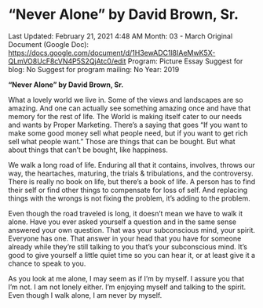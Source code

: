# “Never Alone” by David Brown, Sr.

Last Updated: February 21, 2021 4:48 AM
Month: 03 - March
Original Document (Google Doc): https://docs.google.com/document/d/1H3ewADC1l8IAeMwK5X-QLmVO8UcF8cVN4P5S2QjAtc0/edit
Program: Picture Essay
Suggest for blog: No
Suggest for program mailing: No
Year: 2019

**“Never Alone” by David Brown, Sr.**

What a lovely world we live in. Some of the views and landscapes are so amazing. And one can actually see something amazing once and have that memory for the rest of life. The World is making itself cater to our needs and wants by Proper Marketing. There’s a saying that goes “If you want to make some good money sell what people need, but if you want to get rich sell what people want.” Those are things that can be bought. But what about things that can’t be bought, like happiness.

We walk a long road of life. Enduring all that it contains, involves, throws our way, the heartaches, maturing, the trials & tribulations, and the controversy. There is really no book on life, but there’s a book of life. A person has to find their self or find other things to compensate for loss of self. And replacing things with the wrongs is not fixing the problem, it’s adding to the problem.

Even though the road traveled is long, it doesn’t mean we have to walk it alone. Have you ever asked yourself a question and in the same sense answered your own question. That was your subconscious mind, your spirit. Everyone has one. That answer in your head that you have for someone already while they’re still talking to you that’s your subconscious mind. It’s good to give yourself a little quiet time so you can hear it, or at least give it a chance to speak to you.

As you look at me alone, I may seem as if I’m by myself. I assure you that I’m not. I am not lonely either. I’m enjoying myself and talking to the spirit. Even though I walk alone, I am never by myself.